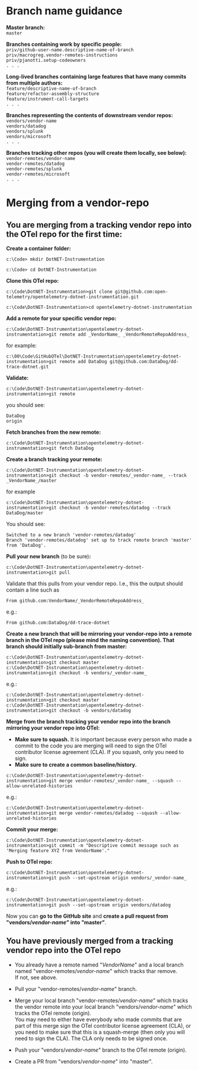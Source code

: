 ﻿# Branch name guidance

**Master branch:**  
`master`

**Branches containing work by specific people:**  
`priv/github-user-name.descriptive-name-of-branch`  
`priv/macrogreg.vendor-remotes-instructions`  
`priv/pjanotti.setup-codeowners`  
`. . .`  

**Long-lived branches containing large features that have many commits from multiple authors:**  
`feature/descriptive-name-of-branch`  
`feature/refactor-assembly-structure`  
`feature/instrument-call-targets`  
`. . .`  

**Branches representing the contents of downstream vendor repos:**  
`vendors/vendor-name`    
`vendors/datadog`  
`vendors/splunk`  
`vendors/microsoft`  
`. . .`  

**Branches tracking other repos (you will create them locally, see below):**  
`vendor-remotes/vendor-name`  
`vendor-remotes/datadog`  
`vendor-remotes/splunk`  
`vendor-remotes/microsoft`  
`. . .`   


# Merging from a vendor-repo

## You are merging from a tracking vendor repo into the OTel repo for the first time:

**Create a container folder:**  
```
c:\Code> mkdir DotNET-Instrumentation
```
```
c:\Code> cd DotNET-Instrumentation
```

**Clone this OTel repo:**  
```
c:\Code\DotNET-Instrumentation>git clone git@github.com:open-telemetry/opentelemetry-dotnet-instrumentation.git
```
```
c:\Code\DotNET-Instrumentation>cd opentelemetry-dotnet-instrumentation
```

**Add a remote for your specific vendor repo:**  
```
c:\Code\DotNET-Instrumentation\opentelemetry-dotnet-instrumentation>git remote add _VendorName_ _VendorRemoteRepoAddress_
```
for example: 
```
c:\00\Code\GitHubOTel\DotNET-Instrumentation\opentelemetry-dotnet-instrumentation>git remote add DataDog git@github.com:DataDog/dd-trace-dotnet.git
```

**Validate:**  
```
c:\Code\DotNET-Instrumentation\opentelemetry-dotnet-instrumentation>git remote
```
you should see:
```
DataDog
origin
```

**Fetch branches from the new remote:**
```
c:\Code\DotNET-Instrumentation\opentelemetry-dotnet-instrumentation>git fetch DataDog
```

**Create a branch tracking your remote:**
```
c:\Code\DotNET-Instrumentation\opentelemetry-dotnet-instrumentation>git checkout -b vendor-remotes/_vendor-name_ --track _VendorName_/master
```
for example
```
c:\Code\DotNET-Instrumentation\opentelemetry-dotnet-instrumentation>git checkout -b vendor-remotes/datadog --track DataDog/master
```

You should see:
```
Switched to a new branch 'vendor-remotes/datadog'
Branch 'vendor-remotes/datadog' set up to track remote branch 'master' from 'DataDog'.
```

**Pull your new branch** (to be sure)**:**
```
c:\Code\DotNET-Instrumentation\opentelemetry-dotnet-instrumentation>git pull
```

Validate that this pulls from your vendor repo. I.e., this the output should contain a line such as
```
From github.com:VendorName/_VendorRemoteRepoAddress_
```
e.g.:
```
From github.com:DataDog/dd-trace-dotnet
```

**Create a new branch that will be mirroring your vendor-repo into a remote branch in the OTel repo (please mind the naming convention). That branch should initially sub-branch from master:**
```
c:\Code\DotNET-Instrumentation\opentelemetry-dotnet-instrumentation>git checkout master
c:\Code\DotNET-Instrumentation\opentelemetry-dotnet-instrumentation>git checkout -b vendors/_vendor-name_
```
e.g.:
```
c:\Code\DotNET-Instrumentation\opentelemetry-dotnet-instrumentation>git checkout master
c:\Code\DotNET-Instrumentation\opentelemetry-dotnet-instrumentation>git checkout -b vendors/datadog
```

**Merge from the branch tracking your vendor repo into the branch mirroring your vendor repo into OTel:**
- **Make sure to squash.** It is important because every person who made a commit to the code you are merging will need to sign the OTel contributor license agreement (CLA). If you squash, only you need to sign.
- **Make sure to create a common baseline/history.**
``` 
c:\Code\DotNET-Instrumentation\opentelemetry-dotnet-instrumentation>git merge vendor-remotes/_vendor-name_ --squash --allow-unrelated-histories
```
e.g.:
```
c:\Code\DotNET-Instrumentation\opentelemetry-dotnet-instrumentation>git merge vendor-remotes/datadog --squash --allow-unrelated-histories
```

**Commit your merge:**
```
c:\Code\DotNET-Instrumentation\opentelemetry-dotnet-instrumentation>git commit -m "Descriptive commit message such as 'Merging feature XYZ from VendorName'."
```

**Push to OTel repo:**
```
c:\Code\DotNET-Instrumentation\opentelemetry-dotnet-instrumentation>git push --set-upstream origin vendors/_vendor-name_
```
e.g.:
```
c:\Code\DotNET-Instrumentation\opentelemetry-dotnet-instrumentation>git push --set-upstream origin vendors/datadog
```

Now you can **go to the GitHub site** and **create a pull request from "vendors/_vendor-name_" into "master"**.

## You have previously merged from a tracking vendor repo into the OTel repo

* You already have a remote named "_VendorName_" and a local branch named "vendor-remotes/_vendor-name_" which tracks thar remove.  
If not, see above.

* Pull your "vendor-remotes/_vendor-name_" branch.

* Merge your local branch "vendor-remotes/_vendor-name_" which tracks the vendor remote into your local branch "vendors/_vendor-name_" which tracks the OTel remote (origin).  
You may need to either have everybody who made commits that are part of this merge sign the OTel contributor license agreement (CLA), or you need to make sure that this is a squash-merge (then only you will need to sign the CLA). The CLA only needs to be signed once.

* Push your "vendors/_vendor-name_" branch to the OTel remote (origin).

* Create a PR from "vendors/_vendor-name_" into "master".